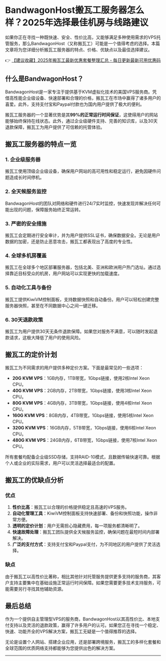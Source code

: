 # BandwagonHost搬瓦工服务器怎么样？2025年选择最佳机房与线路建议

如果你正在寻找一种既快速、安全、性价比高，又能够满足多种使用需求的VPS托管服务，那么BandwagonHost（又称搬瓦工）可能是一个值得考虑的选择。本篇文章将为您详细分析搬瓦工服务器的特点、价格、优缺点以及最佳选择建议。

👉 [【建议收藏】2025年搬瓦工最新优惠套餐整理汇总 - 每日更新最新可用优惠码](https://bit.ly/banwagon)

## 什么是BandwagonHost？

BandwagonHost是一家专注于提供基于KVM虚拟化技术的美国VPS服务商。凭借高性能企业级设备、快速部署和合理的价格，搬瓦工在市场中赢得了诸多用户的喜爱。此外，支持支付宝和Paypal付款也为国内用户提供了极大的便利。

搬瓦工服务器的一个显著优势是其**99%的正常运行时间保证**，这使得用户的网站能够始终保持在线状态。此外，通过企业级硬件支持、完善的知识库，以及30天退款保障，搬瓦工为用户提供了可信赖的托管体验。

## 搬瓦工服务器的特点一览

### 1. 企业级服务器
搬瓦工使用顶级企业级设备，确保用户网站的高可用性和稳定运行，避免因硬件问题造成长时间停机。

### 2. 全天候服务监控
BandwagonHost的团队对网络和硬件进行24/7实时监控，快速发现并解决任何可能出现的问题，保障服务始终正常运转。

### 3. 严密的安全措施
搬瓦工会定期进行安全审计，并为用户提供SSL证书，确保数据安全。无论是用户数据的加密，还是防止恶意攻击，搬瓦工都表现出了高度的专业性。

### 4. 全球多机房覆盖
搬瓦工在全球多个地区部署服务器，包括北美、亚洲和欧洲用户热门选址。通过选择靠近目标受众的机房，用户网站可以实现更快的加载速度。

### 5. 自动化工具与备份
搬瓦工提供KiwiVM控制面板，支持数据快照和自动备份。用户可以轻松创建完整服务器快照，甚至在不同数据中心之间一键迁移。

### 6. 30天退款政策
搬瓦工为用户提供30天无条件退款保障。如果您对服务不满意，可以随时发起退款请求，这极大降低了用户的使用风险。

## 搬瓦工的定价计划

搬瓦工为不同需求的用户提供多种定价方案。下面是最常见的一些选项：

- **20G KVM VPS**：1GB内存，1TB带宽，1Gbps链接，使用2核Intel Xeon CPU。
- **40G KVM VPS**：2GB内存，2TB带宽，1Gbps链接，使用3核Intel Xeon CPU。
- **80G KVM VPS**：4GB内存，3TB带宽，1Gbps链接，使用4核Intel Xeon CPU。
- **160G KVM VPS**：8GB内存，4TB带宽，1Gbps链接，使用5核Intel Xeon CPU。
- **320G KVM VPS**：16GB内存，5TB带宽，1Gbps链接，使用6核Intel Xeon CPU。
- **480G KVM VPS**：24GB内存，6TB带宽，1Gbps链接，使用7核Intel Xeon CPU。

所有套餐均配备企业级SSD存储，支持RAID-10模式，且数据传输快速可靠。根据个人或企业的实际需求，用户可以灵活选择最适合的配置。

## 搬瓦工的优缺点分析

### 优点

1. **性价比高**：搬瓦工以合理的价格提供稳定且高速的VPS服务。
2. **自动化管理工具**：KiwiVM控制面板支持快速部署、备份和快照功能，操作非常方便。
3. **透明的定价计划**：用户无需担心隐藏费用，每一项服务都清晰明了。
4. **快速故障处理**：搬瓦工团队提供全天候服务监控，确保问题在最短时间内部署解决。
5. **广泛的支付方式**：支持支付宝和Paypal支付，为不同地区的用户提供了灵活选择。

### 缺点

由于搬瓦工以高性价比著称，相比其他针对托管服务提供更多支持的服务商，其客户支持主要集中在基础设施正常运行时间保障。如果您需要更多技术支持服务，可能需要另行寻找其他辅助资源。

## 最后总结

作为一个提供自主管理型VPS的服务商，BandwagonHost以其高性价比、本地支付支持以及灵活的退款政策，赢得了许多用户的认可。如果您正在寻找一个稳定、快速、功能齐全的VPS解决方案，搬瓦工无疑是一个值得推荐的选择。

无论是设置个人网站、搭建企业应用，还是部署跨境服务，搬瓦工的多样化套餐和全球范围的优质网络支持都能够为您提供出色的解决方案。

---